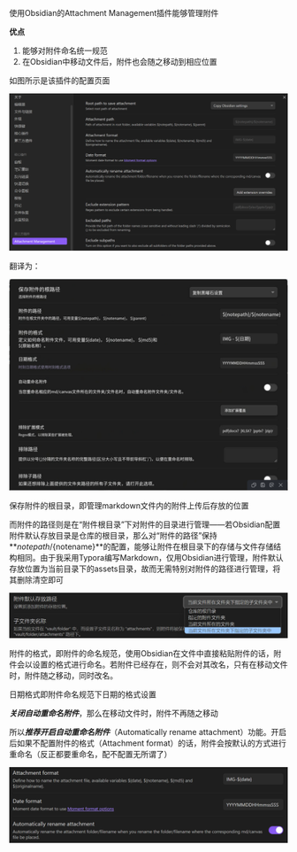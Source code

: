 使用Obsidian的Attachment Management插件能够管理附件

**优点**

1. 能够对附件命名统一规范
2. 在Obsidian中移动文件后，附件也会随之移动到相应位置

如图所示是该插件的配置页面

![image-20240418101703828](assets/image-20240418101703828.png)

翻译为：

![image-20240418101928277](assets/image-20240418101928277.png)

保存附件的根目录，即管理markdown文件内的附件上传后存放的位置

而附件的路径则是在“附件根目录”下对附件的目录进行管理——若Obsidian配置附件默认存放目录是仓库的根目录，那么对“附件的路径”保持**${notepath}/${notename}**的配置，能够让附件在根目录下的存储与文件存储结构相同。由于我采用Typora编写Markdown，仅用Obsidian进行管理，附件默认存放位置为当前目录下的assets目录，故而无需特别对附件的路径进行管理，将其删除清空即可

![image-20240418102245314](assets/image-20240418102245314.png)

附件的格式，即附件的命名规范，使用Obsidian在文件中直接粘贴附件的话，附件会以设置的格式进行命名。若附件已经存在，则不会对其改名，只有在移动文件时，附件随之移动，同时改名。

日期格式即附件命名规范下日期的格式设置

***关闭自动重命名附件***，那么在移动文件时，附件不再随之移动

所以***推荐开启自动重命名附件***（Automatically rename attachment）功能。开启后如果不配置附件的格式（Attachment format）的话，附件会按默认的方式进行重命名（反正都要重命名，配不配置无所谓了）

![image-20240418113609862](assets/image-20240418113609862.png)